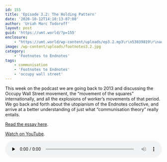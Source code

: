 ```yaml
---
id: 155
title: 'Episode 3.2: The Holding Pattern'
date: '2020-10-12T14:10:13-07:00'
author: 'Uriah Marc Todoroff'
layout: post
guid: 'https://umt.world/?p=155'
enclosure:
    - "https://umt.world/wp-content/uploads/ep3.2.mp3\r\n53839819\r\naudio/mpeg\r\n"
image: /wp-content/uploads/footnotes3.2.jpg
category:
    - 'Footnotes to Endnotes'
tags:
    - communisation
    - 'Footnotes to Endnotes'
    - 'occupy wall street'
---
```


This week on the podcast we are going back to 2013 and discussing the Occupy Wall Street movement, the “movement of the squares” internationally, and all the explosions of worker’s movements of that period. We go back and forth about the utopianism of the Endnotes collective, and arrive at a better understanding of just what “communisation theory” really entails.

[Read the essay here](https://endnotes.org.uk/issues/3/en/endnotes-the-holding-pattern).

[Watch on YouTube](https://youtu.be/yxwK_6Bbs6E).

<audio class="wp-audio-shortcode" controls="controls" id="audio-155-9" preload="none" style="width: 100%;"><source src="https://umt.world/wp-content/uploads/ep3.2.mp3?_=9" type="audio/mpeg"></source><https://umt.world/wp-content/uploads/ep3.2.mp3></audio>